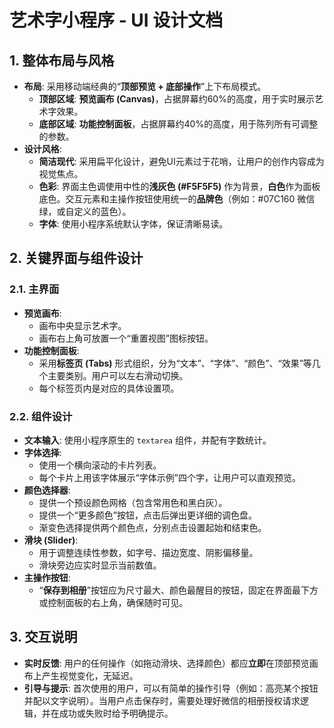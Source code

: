 # 艺术字小程序 - UI 设计文档

## 1. 整体布局与风格

- **布局**: 采用移动端经典的“**顶部预览 + 底部操作**”上下布局模式。
    - **顶部区域**: **预览画布 (Canvas)**，占据屏幕约60%的高度，用于实时展示艺术字效果。
    - **底部区域**: **功能控制面板**，占据屏幕约40%的高度，用于陈列所有可调整的参数。
- **设计风格**:
    - **简洁现代**: 采用扁平化设计，避免UI元素过于花哨，让用户的创作内容成为视觉焦点。
    - **色彩**: 界面主色调使用中性的**浅灰色 (#F5F5F5)** 作为背景，**白色**作为面板底色。交互元素和主操作按钮使用统一的**品牌色**（例如：#07C160 微信绿，或自定义的蓝色）。
    - **字体**: 使用小程序系统默认字体，保证清晰易读。

## 2. 关键界面与组件设计

### 2.1. 主界面
- **预览画布**:
    - 画布中央显示艺术字。
    - 画布右上角可放置一个“重置视图”图标按钮。
- **功能控制面板**:
    - 采用**标签页 (Tabs)** 形式组织，分为“文本”、“字体”、“颜色”、“效果”等几个主要类别。用户可以左右滑动切换。
    - 每个标签页内是对应的具体设置项。

### 2.2. 组件设计
- **文本输入**: 使用小程序原生的 `textarea` 组件，并配有字数统计。
- **字体选择**:
    - 使用一个横向滚动的卡片列表。
    - 每个卡片上用该字体展示“字体示例”四个字，让用户可以直观预览。
- **颜色选择器**:
    - 提供一个预设颜色网格（包含常用色和黑白灰）。
    - 提供一个“更多颜色”按钮，点击后弹出更详细的调色盘。
    - 渐变色选择提供两个颜色点，分别点击设置起始和结束色。
- **滑块 (Slider)**:
    - 用于调整连续性参数，如字号、描边宽度、阴影偏移量。
    - 滑块旁边应实时显示当前数值。
- **主操作按钮**:
    - “**保存到相册**”按钮应为尺寸最大、颜色最醒目的按钮，固定在界面最下方或控制面板的右上角，确保随时可见。

## 3. 交互说明

- **实时反馈**: 用户的任何操作（如拖动滑块、选择颜色）都应**立即**在顶部预览画布上产生视觉变化，无延迟。
- **引导与提示**: 首次使用的用户，可以有简单的操作引导（例如：高亮某个按钮并配以文字说明）。当用户点击保存时，需要处理好微信的相册授权请求逻辑，并在成功或失败时给予明确提示。
